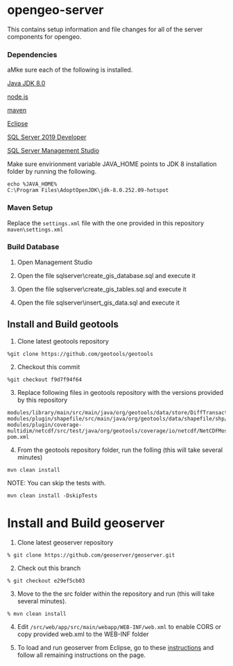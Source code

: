 # opengeo-server

This contains setup information and file changes for all of the server components for opengeo.


### Dependencies
aMke sure each of the following is installed.

[Java JDK 8.0](https://adoptopenjdk.net/?variant=openjdk8&jvmVariant=hotspot)

[node.js](https://nodejs.org/en/download/)

[maven](https://maven.apache.org/)

[Eclipse](https://www.eclipse.org/downloads/)

[SQL Server 2019 Developer](https://www.microsoft.com/en-us/sql-server/sql-server-downloads)

[SQL Server Management Studio](https://docs.microsoft.com/en-us/sql/ssms/download-sql-server-management-studio-ssms?view=sql-server-ver15)

Make sure envirionment variable JAVA_HOME points to JDK 8 installation folder by running the following.
```
echo %JAVA_HOME%
C:\Program Files\AdoptOpenJDK\jdk-8.0.252.09-hotspot
```



### Maven Setup
Replace the `settings.xml` file with the one provided in this repository `maven\settings.xml`

### Build Database

1. Open Management Studio 

2. Open the file sqlserver\create_gis_database.sql and execute it

3. Open the file sqlserver\create_gis_tables.sql and execute it

4. Open the file sqlserver\insert_gis_data.sql and execute it


## Install and Build geotools

1. Clone latest geotools repository
```
%git clone https://github.com/geotools/geotools
```

2. Checkout this commit
```
%git checkout f9d7f94f64
```
3. Replace following files in geotools repository with the versions provided by this repository

```
modules/library/main/src/main/java/org/geotools/data/store/DiffTransactionState.java
modules/plugin/shapefile/src/main/java/org/geotools/data/shapefile/shp/MultiLineHandler.java
modules/plugin/coverage-multidim/netcdf/src/test/java/org/geotools/coverage/io/netcdf/NetCDFMosaicReaderTest.java
pom.xml
```
4. From the geotools repository folder, run the folling (this will take several minutes)
```
mvn clean install
```

NOTE:  You can skip the tests with.
```
mvn clean install -DskipTests
```

# Install and Build geoserver

1. Clone latest geoserver repository
```
% git clone https://github.com/geoserver/geoserver.git
```

2. Check out this branch
```
% git checkout e29ef5cb03
```

3. Move to the the src folder within the repository and run (this will take several minutes).
```
% mvn clean install
```

4. Edit `/src/web/app/src/main/webapp/WEB-INF/web.xml` to enable CORS
or copy provided web.xml to the WEB-INF folder

5. To load and run geoserver from Eclipse, go to these [instructions](https://docs.geoserver.org/latest/en/developer/quickstart/eclipse_m2.html#eclipse-maven-builder) and follow all remaining instructions on the page.


